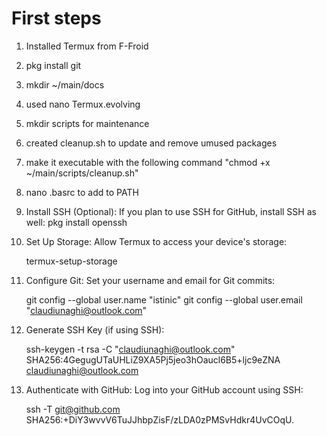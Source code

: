# First steps
1. Installed Termux from F-Froid
2. pkg install git
3. mkdir ~/main/docs
4. used nano Termux.evolving
5. mkdir scripts for maintenance
6. created cleanup.sh to update and remove umused packages
7. make it executable with the following command "chmod +x ~/main/scripts/cleanup.sh"
8. nano .basrc to add to PATH
9. Install SSH (Optional): If you plan to use SSH for GitHub, install SSH as well:
    pkg install openssh
10. Set Up Storage: Allow Termux to access your device's storage:

    termux-setup-storage

11. Configure Git: Set your username and email for Git commits:

    git config --global user.name "istinic"
    git config --global user.email "claudiunaghi@outlook.com"

12. Generate SSH Key (if using SSH):

    ssh-keygen -t rsa -C "claudiunaghi@outlook.com"
SHA256:4GegugUTaUHLiZ9XA5Pj5jeo3hOaucl6B5+ljc9eZNA claudiunaghi@outlook.com

13. Authenticate with GitHub: Log into your GitHub account using SSH:

    ssh -T git@github.com
SHA256:+DiY3wvvV6TuJJhbpZisF/zLDA0zPMSvHdkr4UvCOqU.





